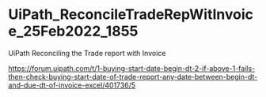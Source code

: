 # UiPath_ReconcileTradeRepWitInvoice_25Feb2022_1855

UiPath Reconciling the Trade report with Invoice

https://forum.uipath.com/t/1-buying-start-date-begin-dt-2-if-above-1-fails-then-check-buying-start-date-of-trade-report-any-date-between-begin-dt-and-due-dt-of-invoice-excel/401736/5
